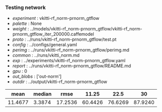 ### Testing network
- *experiment* : vkitti-rf_norm-prnorm_gtflow
- *palette* : None
- *weight* : ../models/vkitti-rf_norm-prnorm_gtflow/vkitti-rf_norm-prnorm_gtflow_iter_200000.caffemodel
- *proto* : ../runs/vkitti-rf_norm-prnorm_gtflow/test.pt
- *config* : ../configs/general.yaml
- *perimg* : ../runs/vkitti-rf_norm-prnorm_gtflow/perimg.md
- *common* : ../runs/vkitti_norm.md
- *exp* : ../experiments/vkitti-rf_norm-prnorm_gtflow.yaml
- *report* : ../runs/vkitti-rf_norm-prnorm_gtflow/README.md
- *gpu* : 0
- *out_blobs* : ['out-norm']
- *outdir* : ../output/vkitti-rf_norm-prnorm_gtflow

mean | median | rmse | 11.25 | 22.5 | 30
---- | ------ | ---- | ----- | ---- | --
11.4677 | 3.3874 | 17.2536 | 60.4426 | 76.6269 | 87.9240
